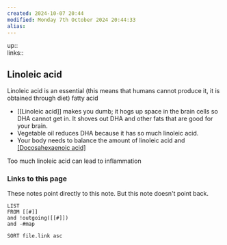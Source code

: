```yaml
---
created: 2024-10-07 20:44 
modified: Monday 7th October 2024 20:44:33
alias: 
---
```

up::  
links::
## Linoleic acid

Linoleic acid is an essential (this means that humans cannot produce it, it is obtained through diet) fatty acid 
 - [[Linoleic acid]] makes you dumb; it hogs up space in the brain cells so DHA cannot get in. It shoves out DHA and other fats that are good for your brain.
- Vegetable oil reduces DHA because it has so much linoleic acid.
- Your body needs to balance the amount of linoleic acid and [[Docosahexaenoic acid]](DHA)

Too much linoleic acid can lead to inflammation
### Links to this page
These notes point directly to this note. But this note doesn't point back.
```dataview
LIST
FROM [[#]]
and !outgoing([[#]])
and -#map

SORT file.link asc
```



